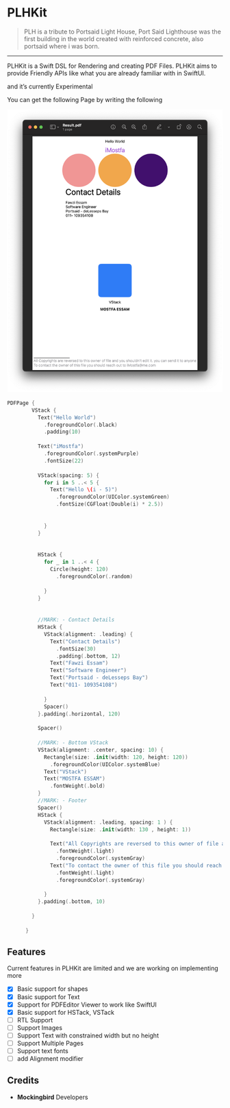 # PLHKit

> PLH is a tribute to Portsaid Light House, Port Said Lighthouse was the first building in the world created with reinforced concrete, also portsaid where i was born.
> 

****

PLHKit is a Swift DSL for Rendering and creating PDF Files. PLHKit aims to provide Friendly APIs like what you are already familiar with in SwiftUI.

and it’s currently Experimental 

You can get the following Page by writing the following

![Screenshot](screenshot2.png)

```swift
PDFPage {
        VStack {
          Text("Hello World")
            .foregroundColor(.black)
            .padding(10)
          
          Text("iMostfa")
            .foregroundColor(.systemPurple)
            .fontSize(22)
          
          VStack(spacing: 5) {
            for i in 5 ..< 5 {
              Text("Hello \(i - 5)")
                .foregroundColor(UIColor.systemGreen)
                .fontSize(CGFloat(Double(i) * 2.5))
              
              
            }
          }
          
          
          HStack {
            for _ in 1 ..< 4 {
              Circle(height: 120)
                .foregroundColor(.random)
              
            }
          }
          
          
          //MARK: - Contact Details
          HStack {
            VStack(alignment: .leading) {
              Text("Contact Details")
                .fontSize(30)
                .padding(.bottom, 12)
              Text("Fawzi Essam")
              Text("Software Engineer")
              Text("Portsaid - deLesseps Bay")
              Text("011- 109354108")
              
            }
            Spacer()
          }.padding(.horizontal, 120)
          
          Spacer()
          
          //MARK: - Bottom VStack
          VStack(alignment: .center, spacing: 10) {
            Rectangle(size: .init(width: 120, height: 120))
              .foregroundColor(UIColor.systemBlue)
            Text("VStack")
            Text("MOSTFA ESSAM")
              .fontWeight(.bold)
          }
          //MARK: - Footer
          Spacer()
          HStack {
            VStack(alignment: .leading, spacing: 1 ) {
              Rectangle(size: .init(width: 130 , height: 1))
              
              Text("All Copyrights are reversed to this owner of file and you shouldn't edit it. you can send it to anyone")
                .fontWeight(.light)
                .foregroundColor(.systemGray)
              Text("To contact the owner of this file you should reach out to iMostfa@me.com")
                .fontWeight(.light)
                .foregroundColor(.systemGray)
              
            }
          }.padding(.bottom, 10)
          
        }
        
      }
```

## Features

Current features in PLHKit are limited and we are working on implementing more

- [x]  Basic support for shapes
- [x]  Basic support for Text
- [x]  Support for PDFEditor Viewer to work like SwiftUI
- [x]  Basic support for HSTack, VSTack
- [ ]  RTL Support
- [ ]  Support Images
- [ ]  Support Text with constrained width but no height
- [ ]  Support Multiple Pages
- [ ]  Support text fonts
- [ ]  add Alignment modifier

## Credits

- ****Mockingbird**** Developers
